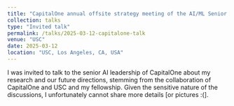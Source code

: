 ```yaml
---
title: "CapitalOne annual offsite strategy meeting of the AI/ML Senior Leadership: Invited talk"
collection: talks
type: "Invited talk"
permalink: /talks/2025-03-12-capitalone-talk
venue: "USC"
date: 2025-03-12
location: "USC, Los Angeles, CA, USA"
---
```


I was invited to talk to the senior AI leadership of CapitalOne about my research and our future directions, stemming from the collaboration of CapitalOne and USC and my fellowship. Given the sensitive nature of the discussions, I unfortunately cannot share more details [or pictures :(].
